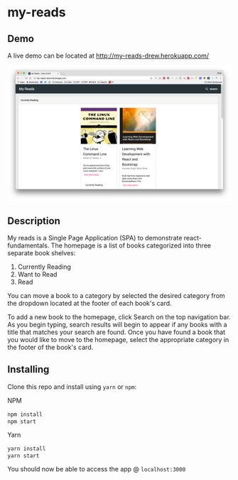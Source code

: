 my-reads
===

Demo
---

A live demo can be located at http://my-reads-drew.herokuapp.com/

![](myreads.png)

Description
---

My reads is a Single Page Application (SPA) to demonstrate react-fundamentals. The homepage is a list of books categorized into three separate book shelves:

1. Currently Reading
2. Want to Read
3. Read

You can move a book to a category by selected the desired category from the dropdown located at the footer of each book's card.

To add a new book to the homepage, click Search on the top navigation bar. As you begin typing, search results will begin to appear if any books with a title that matches your search are found. Once you have found a book that you would like to move to the homepage, select the appropriate category in the footer of the book's card.

Installing
---

Clone this repo and install using `yarn` or `npm`:

NPM
```
npm install
npm start
```

Yarn
```
yarn install
yarn start
```

You should now be able to access the app @ `localhost:3000`
